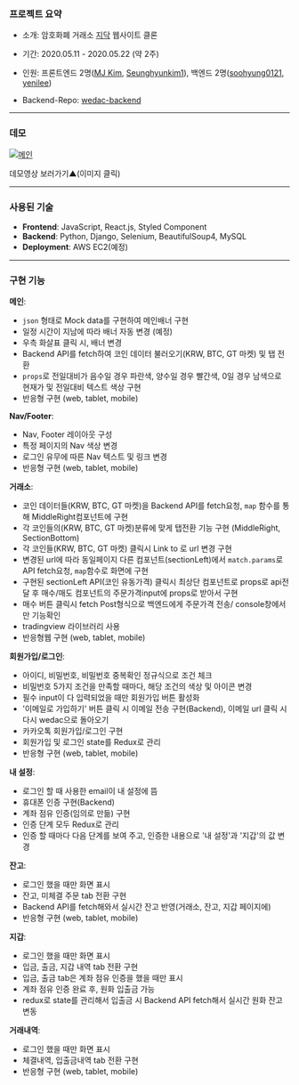### 프로젝트 요약

- 소개: 암호화폐 거래소 [지닥](https://www.gdac.com/) 웹사이트 클론

- 기간: 2020.05.11 - 2020.05.22 (약 2주)

- 인원: 프론트엔드 2명([MJ Kim](https://github.com/howdy-mj), [Seunghyunkim1](https://github.com/Seunghyunkim1)), 백엔드 2명([soohyung0121](https://github.com/soohyung0121), [yenilee](https://github.com/yenilee))

- Backend-Repo: [wedac-backend](https://github.com/wecode-bootcamp-korea/wedac-backend)

---

### 데모

[![메인](https://img1.daumcdn.net/thumb/R1280x0/?scode=mtistory2&fname=https%3A%2F%2Fk.kakaocdn.net%2Fdn%2FdZVv7S%2FbtqEng4H4Us%2FiOE4NXVkaLj7dpGY5Yod91%2Fimg.png)](https://youtu.be/LdF1LG_R4Uo)

데모영상 보러가기▲(이미지 클릭)

---

### 사용된 기술

- **Frontend**: JavaScript, React.js, Styled Component
- **Backend**: Python, Django, Selenium, BeautifulSoup4, MySQL
- **Deployment**: AWS EC2(예정)

---

### 구현 기능

**메인**:

- `json` 형태로 Mock data를 구현하여 메인배너 구현
- 일정 시간이 지남에 따라 배너 자동 변경 (예정)
- 우측 화살표 클릭 시, 배너 변경
- Backend API를 fetch하여 코인 데이터 불러오기(KRW, BTC, GT 마켓) 및 탭 전환
- `props`로 전일대비가 음수일 경우 파란색, 양수일 경우 빨간색, 0일 경우 남색으로 현재가 및 전일대비 텍스트 색상 구현
- 반응형 구현 (web, tablet, mobile)

**Nav/Footer**:

- Nav, Footer 레이아웃 구성
- 특정 페이지의 Nav 색상 변경
- 로그인 유무에 따른 Nav 텍스트 및 링크 변경
- 반응형 구현 (web, tablet, mobile)

**거래소**:

- 코인 데이터들(KRW, BTC, GT 마켓)을 Backend API를 fetch요청, `map` 함수를 통해 MiddleRight컴포넌트에 구현
- 각 코인들의(KRW, BTC, GT 마켓)분류에 맞게 탭전환 기능 구현 (MiddleRight, SectionBottom)
- 각 코인들(KRW, BTC, GT 마켓) 클릭시 Link to 로 url 변경 구현
- 변경된 url에 따라 동일페이지 다른 컴포넌트(sectionLeft)에서 `match.params`로 API fetch요청, `map`함수로 화면에 구현
- 구현된 sectionLeft API(코인 유동가격) 클릭시 최상단 컴포넌트로 props로 api전달 후 매수/매도 컴포넌트의 주문가격input에 props로 받아서 구현
- 매수 버튼 클릭시 fetch Post형식으로 백엔드에게 주문가격 전송/ console창에서만 기능확인
- tradingview 라이브러리 사용
- 반응형웹 구현 (web, tablet, mobile)

**회원가입/로그인**:

- 아이디, 비밀번호, 비밀번호 중복확인 정규식으로 조건 체크
- 비밀번호 5가지 조건을 만족할 때마다, 해당 조건의 색상 및 아이콘 변경
- 필수 input이 다 입력되었을 때만 회원가입 버튼 활성화
- '이메일로 가입하기' 버튼 클릭 시 이메일 전송 구현(Backend), 이메일 url 클릭 시 다시 wedac으로 돌아오기
- 카카오톡 회원가입/로그인 구현
- 회원가입 및 로그인 state를 Redux로 관리
- 반응형 구현 (web, tablet, mobile)

**내 설정**:

- 로그인 할 때 사용한 email이 내 설정에 뜸
- 휴대폰 인증 구현(Backend)
- 계좌 점유 인증(임의로 만듦) 구현
- 인증 단계 모두 Redux로 관리
- 인증 할 때마다 다음 단계를 보여 주고, 인증한 내용으로 '내 설정'과 '지갑'의 값 변경

**잔고**:

- 로그인 했을 때만 화면 표시
- 잔고, 미체결 주문 tab 전환 구현
- Backend API를 fetch해와서 실시간 잔고 반영(거래소, 잔고, 지갑 페이지에)
- 반응형 구현 (web, tablet, mobile)

**지갑**:

- 로그인 했을 때만 화면 표시
- 입금, 출금, 지갑 내역 tab 전환 구현
- 입금, 출금 tab은 계좌 점유 인증을 했을 때만 표시
- 계좌 점유 인증 완료 후, 원화 입출금 가능
- redux로 state를 관리해서 입출금 시 Backend API fetch해서 실시간 원화 잔고 변동

**거래내역**:

- 로그인 했을 때만 화면 표시
- 체결내역, 입출금내역 tab 전환 구현
- 반응형 구현 (web, tablet, mobile)
